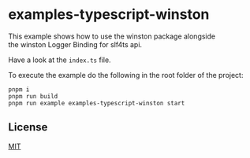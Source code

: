 # examples-typescript-winston

This example shows how to use the winston package alongside  
the winston Logger Binding for slf4ts api.

Have a look at the `index.ts` file.

To execute the example do the following in the root folder of the project:

    pnpm i
    pnpm run build
    pnpm run example examples-typescript-winston start

## License

[MIT](https://www.opensource.org/licenses/mit-license.php)
